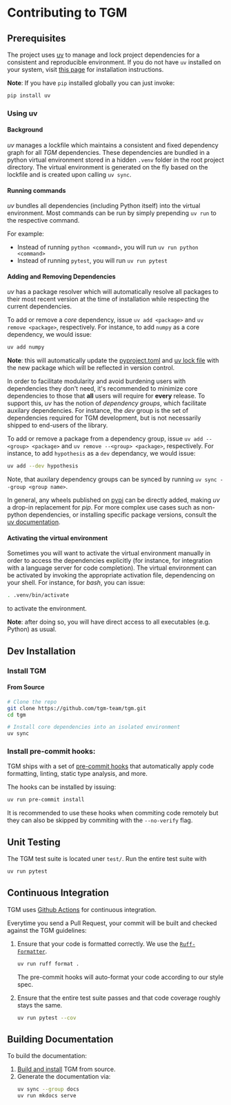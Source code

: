 # Contributing to TGM

## Prerequisites

The project uses [uv](https://docs.astral.sh/uv/) to manage and lock project dependencies for a consistent and reproducible environment. If you do not have `uv` installed on your system, visit [this page](https://docs.astral.sh/uv/getting-started/installation/) for installation instructions.

**Note**: If you have `pip` installed globally you can just invoke:

```sh
pip install uv
```

### Using uv

#### Background

_uv_ manages a lockfile which maintains a consistent and fixed dependency graph for all _TGM_ dependencies. These dependencies are bundled in a python virtual environment stored in a hidden `.venv` folder in the root project directory. The virtual environment is generated on the fly based on the lockfile and is created upon calling `uv sync`.

#### Running commands

_uv_ bundles all dependencies (including Python itself) into the virtual environment. Most commands can be run by simply prepending `uv run`
to the respective command.

For example:

- Instead of running `python <command>`, you will run `uv run python <command>`
- Instead of running `pytest`, you will run `uv run pytest`

#### Adding and Removing Dependencies

_uv_ has a package resolver which will automatically resolve all packages to their most recent version at the time of installation while respecting the current dependencies.

To add or remove a _core_ dependency, issue `uv add <package>` and `uv remove <package>`, respectively. For instance, to add `numpy` as a core dependency, we would issue:

```sh
uv add numpy
```

**Note**: this will automatically update the [pyproject.toml](../pyproject.toml) and [uv lock file](../uv.lock) with the new package which will be reflected in version control.

In order to facilitate modularity and avoid burdening users with dependencies they don't need, it's recommended to minimize core dependencies to those that **all** users will require for **every** release. To support this, _uv_ has the notion of _dependency groups_, which facilitate auxilary dependencies. For instance, the _dev_ group is the set of dependencies required for TGM development, but is not necessarily shipped to end-users of the library.

To add or remove a package from a dependency group, issue `uv add --<group> <package>` and `uv remove --<group> <package>`, respectively. For instance, to add `hypothesis` as a `dev` dependancy, we would issue:

```sh
uv add --dev hypothesis
```

Note, that auxilary dependency groups can be synced by running `uv sync --group <group name>`.

In general, any wheels published on [pypi](https://pypi.org/) can be directly added, making _uv_ a drop-in replacement for _pip_. For more complex use cases such as non-python dependencies, or installing specific package versions, consult the [uv documentation](https://docs.astral.sh/uv/).

#### Activating the virtual environment

Sometimes you will want to activate the virtual environment manually in order to access the dependencies explicitly (for instance, for integration with a language server for code completion). The virtual environment can be activated by invoking the appropriate activation file, dependencing on your shell. For instance, for _bash_, you can issue:

```sh
. .venv/bin/activate
```

to activate the environment.

**Note**: after doing so, you will have direct access to all executables (e.g. Python) as usual.

## Dev Installation

### Install TGM

#### From Source

```sh
# Clone the repo
git clone https://github.com/tgm-team/tgm.git
cd tgm

# Install core dependencies into an isolated environment
uv sync
```

### Install pre-commit hooks:

TGM ships with a set of [pre-commit hooks](../.pre-commit-config.yaml) that automatically apply code formatting, linting, static type analysis, and more.

The hooks can be installed by issuing:

```sh
uv run pre-commit install
```

It is recommended to use these hooks when commiting code remotely but they can also be skipped by commiting with the `--no-verify` flag.

## Unit Testing

The TGM test suite is located uner `test/`.
Run the entire test suite with

```sh
uv run pytest
```

## Continuous Integration

TGM uses [Github Actions](https://github.com/tgm-team/tgm/tree/main/.github/workflows) for continuous integration.

Everytime you send a Pull Request, your commit will be built and checked against the TGM guidelines:

1. Ensure that your code is formatted correctly. We use the [`Ruff-Formatter`](https://docs.astral.sh/ruff/formatter/).

   ```bash
   uv run ruff format .
   ```

   The pre-commit hooks will auto-format your code according to our style spec.

1. Ensure that the entire test suite passes and that code coverage roughly stays the same.

   ```bash
   uv run pytest --cov
   ```

## Building Documentation

To build the documentation:

1. [Build and install](#Installation) TGM from source.
1. Generate the documentation via:
   ```sh
   uv sync --group docs
   uv run mkdocs serve
   ```
